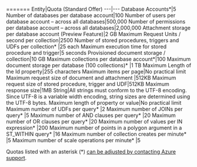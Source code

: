 =======
Entity|Quota (Standard Offer)
---|---
Database Accounts*|5
Number of databases per database account|100
Number of users per database account – across all databases|500,000
Number of permissions per database account – across all databases|2,000,000
Attachment storage per database account (Preview Feature)|2 GB
Maximum Request Units / second per collection|2500
Number of stored procedures, triggers and UDFs per collection* |25 each
Maximum execution time for stored procedure and trigger|5 seconds
Provisioned document storage / collection|10 GB
Maximum collections per database account*|100
Maximum document storage per database (100 collections)* |1 TB
Maximum Length of the Id property|255 characters
Maximum items per page|No practical limit
Maximum request size of document and attachment |512KB
Maximum request size of stored procedure, trigger and UDF|512KB
Maximum response size|1MB
String|All strings must conform to the UTF-8 encoding. Since UTF-8 is a variable width encoding, string sizes are determined using the UTF-8 bytes.
Maximum length of property or value|No practical limit
Maximum number of UDFs per query* |2
Maximum number of JOINs per query* |5
Maximum number of AND clauses per query* |20
Maximum number of OR clauses per query* |20
Maximum number of values per IN expression* |200
Maximum number of points in a polygon argument in a ST_WITHIN query* |16
Maximum number of collection creates per minute* |5
Maximum number of scale operations per minute* |5

Quotas listed with an asterisk (*) [can be adjusted by contacting Azure support](../articles/documentdb/documentdb-increase-limits.md).

